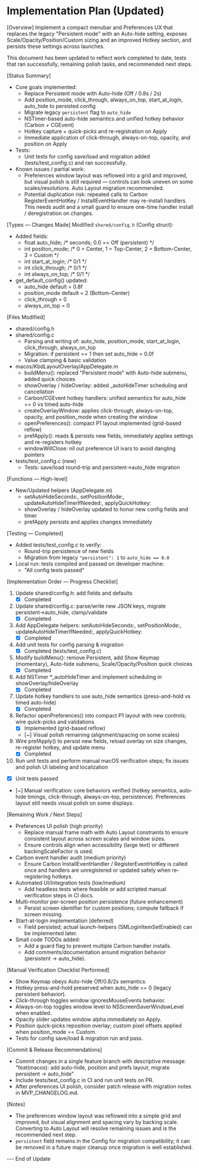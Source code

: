 # Implementation Plan (Updated)

[Overview]
Implement a compact menubar and Preferences UX that replaces the legacy "Persistent mode" with an Auto-hide setting, exposes Scale/Opacity/Position/Custom sizing and an improved Hotkey section, and persists these settings across launches.

This document has been updated to reflect work completed to date, tests that ran successfully, remaining polish tasks, and recommended next steps.

[Status Summary]
- Core goals implemented:
  - Replace Persistent mode with Auto-hide (Off / 0.8s / 2s)
  - Add position_mode, click_through, always_on_top, start_at_login, auto_hide to persisted config
  - Migrate legacy `persistent` flag to `auto_hide`
  - NSTimer-based auto-hide semantics and unified hotkey behavior (Carbon + CGEvent)
  - Hotkey capture + quick-picks and re-registration on Apply
  - Immediate application of click-through, always-on-top, opacity, and position on Apply
- Tests:
  - Unit tests for config save/load and migration added (tests/test_config.c) and ran successfully.
- Known issues / partial work:
  - Preferences window layout was reflowed into a grid and improved, but visual polish is still required — controls can look uneven on some scales/resolutions. Auto Layout migration recommended.
  - Potential duplication risk: repeated calls to Carbon RegisterEventHotKey / InstallEventHandler may re-install handlers. This needs audit and a small guard to ensure one-time handler install / deregistration on changes.

[Types — Changes Made]
Modified `shared/config.h` (Config struct):
- Added fields:
  - float auto_hide;       /* seconds; 0.0 == Off (persistent) */
  - int position_mode;     /* 0 = Center, 1 = Top-Center, 2 = Bottom-Center, 3 = Custom */
  - int start_at_login;    /* 0/1 */
  - int click_through;     /* 0/1 */
  - int always_on_top;     /* 0/1 */
- get_default_config() updated:
  - auto_hide default = 0.8f
  - position_mode default = 2 (Bottom-Center)
  - click_through = 0
  - always_on_top = 0

[Files Modified]
- shared/config.h
- shared/config.c
  - Parsing and writing of: auto_hide, position_mode, start_at_login, click_through, always_on_top
  - Migration: if persistent == 1 then set auto_hide = 0.0f
  - Value clamping & basic validation
- macos/KbdLayoutOverlay/AppDelegate.m
  - buildMenu(): replaced "Persistent mode" with Auto-hide submenu, added quick choices
  - showOverlay / hideOverlay: added _autoHideTimer scheduling and cancellation
  - Carbon/CGEvent hotkey handlers: unified semantics for auto_hide == 0 vs timed auto-hide
  - createOverlayWindow: applies click-through, always-on-top, opacity, and position_mode when creating the window
  - openPreferences(): compact P1 layout implemented (grid-based reflow)
  - prefApply(): reads & persists new fields, immediately applies settings and re-registers hotkey
  - windowWillClose: nil out preference UI ivars to avoid dangling pointers
- tests/test_config.c (new)
  - Tests: save/load round-trip and persistent->auto_hide migration

[Functions — High-level]
- New/Updated helpers (AppDelegate.m)
  - setAutoHideSeconds:, setPositionMode:, updateAutoHideTimerIfNeeded:, applyQuickHotkey:
  - showOverlay / hideOverlay updated to honor new config fields and timer
  - prefApply persists and applies changes immediately

[Testing — Completed]
- Added tests/test_config.c to verify:
  - Round-trip persistence of new fields
  - Migration from legacy `"persistent": 1` to `auto_hide == 0.0`
- Local run: tests compiled and passed on developer machine:
  - "All config tests passed"

[Implementation Order — Progress Checklist]
1. Update shared/config.h: add fields and defaults
   - [x] Completed
2. Update shared/config.c: parse/write new JSON keys, migrate persistent->auto_hide, clamp/validate
   - [x] Completed
3. Add AppDelegate helpers: setAutoHideSeconds:, setPositionMode:, updateAutoHideTimerIfNeeded:, applyQuickHotkey:
   - [x] Completed
4. Add unit tests for config parsing & migration
   - [x] Completed (tests/test_config.c)
5. Modify buildMenu(): remove Persistent, add Show Keymap (momentary), Auto-hide submenu, Scale/Opacity/Position quick choices
   - [x] Completed
6. Add NSTimer *_autoHideTimer and implement scheduling in showOverlay/hideOverlay
   - [x] Completed
7. Update hotkey handlers to use auto_hide semantics (press-and-hold vs timed auto-hide)
   - [x] Completed
8. Refactor openPreferences() into compact P1 layout with new controls; wire quick-picks and validations
   - [x] Implemented (grid-based reflow)
   - [~] Visual polish remaining (alignment/spacing on some scales)
9. Wire prefApply() to persist new fields, reload overlay on size changes, re-register hotkey, and update menu
   - [x] Completed
10. Run unit tests and perform manual macOS verification steps; fix issues and polish UI labeling and localization
   - [x] Unit tests passed
   - [~] Manual verification: core behaviors verified (hotkey semantics, auto-hide timings, click-through, always-on-top, persistence). Preferences layout still needs visual polish on some displays.

[Remaining Work / Next Steps]
- Preferences UI polish (high priority)
  - Replace manual frame math with Auto Layout constraints to ensure consistent layout across screen scales and window sizes.
  - Ensure controls align when accessibility (large text) or different backingScaleFactor is used.
- Carbon event handler audit (medium priority)
  - Ensure Carbon InstallEventHandler / RegisterEventHotKey is called once and handlers are unregistered or updated safely when re-registering hotkeys.
- Automated UI/Integration tests (low/medium)
  - Add headless tests where feasible or add scripted manual verification steps in CI docs.
- Multi-monitor per-screen position persistence (future enhancement)
  - Persist screen identifier for custom positions; compute fallback if screen missing.
- Start-at-login implementation (deferred)
  - Field persisted; actual launch-helpers (SMLoginItemSetEnabled) can be implemented later.
- Small code TODOs added:
  - Add a guard flag to prevent multiple Carbon handler installs.
  - Add comments/documentation around migration behavior (persistent -> auto_hide).

[Manual Verification Checklist Performed]
- Show Keymap obeys Auto-hide Off/0.8/2s semantics.
- Hotkey press-and-hold preserved when auto_hide == 0 (legacy persistent behavior).
- Click-through toggles window ignoresMouseEvents behavior.
- Always-on-top toggles window level to NSScreenSaverWindowLevel when enabled.
- Opacity slider updates window alpha immediately on Apply.
- Position quick-picks reposition overlay; custom pixel offsets applied when position_mode == Custom.
- Tests for config save/load & migration run and pass.

[Commit & Release Recommendations]
- Commit changes in a single feature branch with descriptive message: "feat(macos): add auto-hide, position and prefs layout; migrate persistent -> auto_hide"
- Include tests/test_config.c in CI and run unit tests on PR.
- After preferences UI polish, consider patch release with migration notes in MVP_CHANGELOG.md.

[Notes]
- The preferences window layout was reflowed into a simple grid and improved, but visual alignment and spacing vary by backing scale. Converting to Auto Layout will resolve remaining issues and is the recommended next step.
- `persistent` field remains in the Config for migration compatibility; it can be removed in a future major cleanup once migration is well established.

--- End of Update
